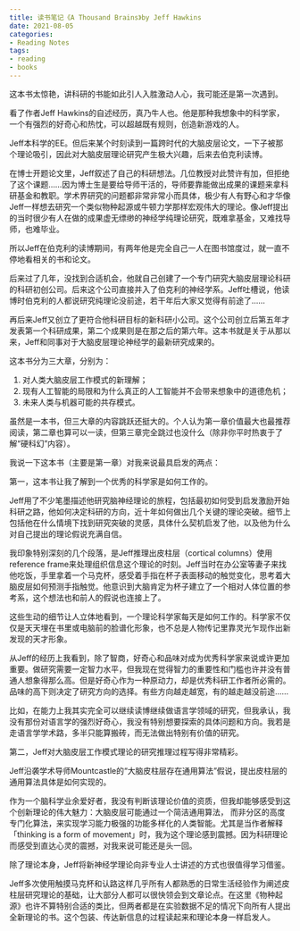 ```yaml
---
title: 读书笔记《A Thousand Brains》by Jeff Hawkins
date: 2021-08-05
categories: 
- Reading Notes
tags: 
- reading
- books
---
```


这本书太惊艳，讲科研的书能如此引人入胜激动人心，我可能还是第一次遇到。

看了作者Jeff Hawkins的自述经历，真乃牛人也。他是那种我想象中的科学家，一个有强烈的好奇心和热忱，可以超越既有规则，创造新游戏的人。

Jeff本科学的EE。但后来某个时刻读到一篇跨时代的大脑皮层论文，一下子被那个理论吸引，因此对大脑皮层理论研究产生极大兴趣，后来去伯克利读博。

在博士开题论文里，Jeff叙述了自己的科研想法。几位教授对此赞许有加，但拒绝了这个课题……因为博士生是要给导师干活的，导师要靠能做出成果的课题来拿科研基金和教职。学术界研究的问题都非常非常小而具体，极少有人有野心和才华像Jeff一样想去研究一个类似物种起源或牛顿力学那样宏观伟大的理论。像Jeff提出的当时很少有人在做的成果虚无缥缈的神经学纯理论研究，既难拿基金，又难找导师，也难毕业。

所以Jeff在伯克利的读博期间，有两年他是完全自己一人在图书馆度过，就一直不停地看相关的书和论文。

后来过了几年，没找到合适机会，他就自己创建了一个专门研究大脑皮层理论科研的科研初创公司。后来这个公司直接并入了伯克利的神经学系。Jeff吐槽说，他读博时伯克利的人都说研究纯理论没前途，若干年后大家又觉得有前途了……

再后来Jeff又创立了更符合他科研目标的新科研小公司。这个公司创立后第五年才发表第一个科研成果，第二个成果则是在那之后的第六年。这本书就是关于从那以来，Jeff和同事对于大脑皮层理论神经学的最新研究成果的。



这本书分为三大章，分别为：

1. 对人类大脑皮层工作模式的新理解；
2. 现有人工智能的局限和为什么真正的人工智能并不会带来想象中的道德危机；
3. 未来人类与机器可能的共存模式。



虽然是一本书，但三大章的内容跳跃还挺大的。个人认为第一章价值最大也最推荐阅读，第二章也算可以一读，但第三章完全跳过也没什么（除非你平时热衷于了解“硬科幻”内容）。



我说一下这本书（主要是第一章）对我来说最具启发的两点：



第一，这本书让我了解到一个优秀的科学家是如何工作的。

Jeff用了不少笔墨描述他研究脑神经理论的旅程，包括最初如何受到启发激励开始科研之路，他如何决定科研的方向，近十年如何做出几个关键的理论突破。细节上包括他在什么情境下找到研究突破的灵感，具体什么契机启发了他，以及他为什么对自己提出的理论假说充满自信。

我印象特别深刻的几个段落，是Jeff推理出皮柱层（cortical columns）使用reference frame来处理组织信息这个理论的时刻。Jeff当时在办公室等妻子来找他吃饭，手里拿着一个马克杯，感受着手指在杯子表面移动的触觉变化，思考着大脑皮层如何预测手指触觉。他意识到大脑肯定为杯子建立了一个相对人体位置的参考系，这个想法也和前人的假说也连接上了。

这些生动的细节让人立体地看到，一个理论科学家每天是如何工作的。科学家不仅仅是天天埋在书里或电脑前的脸谱化形象，也不总是人物传记里靠灵光乍现作出新发现的天才形象。

从Jeff的经历上我看到，除了智商，好奇心和品味对成为优秀科学家来说或许更加重要。做研究需要一定智力水平，但我现在觉得智力的重要性和门槛也许并没有普通人想象得那么高。但是好奇心作为一种原动力，却是优秀科研工作者所必需的。品味的高下则决定了研究方向的选择。有些方向越走越宽，有的越走越没前途……

比如，在能力上我其实完全可以继续读博继续做语言学领域的研究，但我承认，我没有那份对语言学的强烈好奇心，我没有特别想要探索的具体问题和方向。我若是走语言学学术路，多半只能算搬砖，而无法做出特别有价值的研究。



第二，Jeff对大脑皮层工作模式理论的研究推理过程写得非常精彩。

Jeff沿袭学术导师Mountcastle的“大脑皮柱层存在通用算法”假说，提出皮柱层的通用算法具体是如何实现的。

作为一个脑科学业余爱好者，我没有判断该理论价值的资质，但我却能够感受到这个创新理论的伟大魅力：大脑皮层可能通过一个简洁通用算法， 而非分区的高度专门化算法，来实现学习能力极强的功能多样化的人类智能。尤其是当作者解释「thinking is a form of movement」时，我为这个理论感到震撼。因为科研理论而感受到直达心灵的震撼，对我来说可能还是头一回。

除了理论本身，Jeff将新神经学理论向非专业人士讲述的方式也很值得学习借鉴。

Jeff多次使用触摸马克杯和认路这样几乎所有人都熟悉的日常生活经验作为阐述皮柱层研究理论的基础，让大部分人都可以很快领会到文章论点。在这里《物种起源》也许不算特别合适的类比，但两者都是在实验数据不足的情况下向所有人提出全新理论的书。这个包装、传达新信息的过程读起来和理论本身一样启发人。
